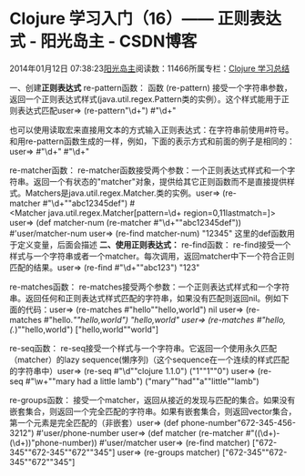 
# Clojure 学习入门（16）—— 正则表达式 - 阳光岛主 - CSDN博客

2014年01月12日 07:38:23[阳光岛主](https://me.csdn.net/sunboy_2050)阅读数：11466所属专栏：[Clojure 学习总结](https://blog.csdn.net/column/details/learn-clojure.html)



一、创建**正则表达式**
re-pattern函数：
函数 (re-pattern) 接受一个字符串参数，返回一个正则表达式样式(java.util.regex.Pattern类的实例）。这个样式能用于正则表达式匹配user=> (re-pattern"\\d+")
\#"\d+"

也可以使用读取宏来直接用文本的方式输入正则表达式：在字符串前使用\#符号。和用re-pattern函数生成的一样，例如，下面的表示方式和前面的例子是相同的：user=> \#"\\d+"
\#"\d+"

re-matcher函数：
re-matcher函数接受两个参数：一个正则表达式样式和一个字符串。返回一个有状态的"matcher"对象，提供给其它正则函数而不是直接提供样式。Matchers是java.util.regex.Matcher.类的实例。user=> (re-matcher \#"\d+""abc12345def")
\#<Matcher java.util.regex.Matcher[pattern=\d+ region=0,11lastmatch=]>
user=> (def matcher-num (re-matcher \#"\d+""abc12345def"))
\#'user/matcher-num
user=> (re-find matcher-num)
"12345"
这里的def函数用于定义变量，后面会描述
**二、使用正则表达式：**
re-find函数：
re-find接受一个样式与一个字符串或者一个matcher。每次调用，返回matcher中下一个符合正则匹配的结果。user=> (re-find \#"\d+""abc123")
"123"

re-matches函数：
re-matches接受两个参数：一个正则表达式样式和一个字符串。返回任何和正则表达式样式匹配的字符串，如果没有匹配则返回nil。例如下面的代码：user=> (re-matches \#"hello""hello,world")
nil
user=> (re-matches \#"hello.*""hello,world")
"hello,world"
user=> (re-matches \#"hello,(.*)""hello,world")
["hello,world""world"]

re-seq函数：
re-seq接受一个样式与一个字符串。它返回一个使用永久匹配（matcher）的lazy sequence(懒序列)（这个sequence在一个连续的样式匹配的字符串中）user=> (re-seq \#"\d""clojure 1.1.0")
("1""1""0")
user=> (re-seq \#"\w+""mary had a little lamb")
("mary""had""a""little""lamb")

re-groups函数：
接受一个matcher，返回从接近的发现与匹配的集合。如果没有嵌套集合，则返回一个完全匹配的字符串。如果有嵌套集合，则返回vector集合，第一个元素是完全匹配的（非嵌套）user=> (def phone-number"672-345-456-3212")
\#'user/phone-number
user=> (def matcher (re-matcher \#"((\d+)-(\d+))"phone-number))
\#'user/matcher
user=> (re-find matcher)
["672-345""672-345""672""345"]
user=> (re-groups matcher)
["672-345""672-345""672""345"]





